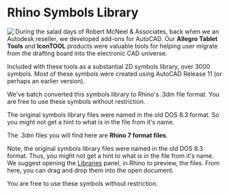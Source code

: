 # Rhino Symbols Library

<img align="left" src="https://raw.githubusercontent.com/mcneel/developer.rhino3d.com/main/resources/images/dev-logo-rhino-small.png">

During the salad days of Robert McNeel & Associates, back when we an Autodesk reseller, we developed add-ons for AutoCAD. Our **Allegro Tablet Tools** and **IconTOOL** products were valuable tools for helping user migrate from the drafting board into the electronic CAD universe.

Included with these tools as a substantial 2D symbols library, over 3000 symbols. Most of these symbols were created using AutoCAD Release 11 (or perhaps an earlier version).

We've batch converted this symbols library to Rhino's .3dm file format. You are free to use these symbols without restriction.

The original symbols library files were named in the old DOS 8.3 format. So you might not get a hint to what is in the file from it's name. 

The .3dm files you will find here are **Rhino 7 format files**.

Note, the original symbols library files were named in the old DOS 8.3 format. Thus, you might not get a hint to what is in the file from it's name. We suggest opening the [Libraries](https://docs.mcneel.com/rhino/7/help/en-us/index.htm#commands/libraries.htm#(null)) panel, in Rhino to preview, the files. From here, you can drag and drop them into the open document.

You are free to use these symbols without restriction.
